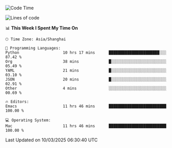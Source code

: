 <!--START_SECTION:waka-->
![Code Time](http://img.shields.io/badge/Code%20Time-2%2C568%20hrs%2031%20mins-blue)

![Lines of code](https://img.shields.io/badge/From%20Hello%20World%20I%27ve%20Written-335.3%20thousand%20lines%20of%20code-blue)

📊 **This Week I Spent My Time On** 

```text
🕑︎ Time Zone: Asia/Shanghai

💬 Programming Languages: 
Python                   10 hrs 17 mins      ██████████████████████░░░   87.42 % 
Org                      38 mins             █░░░░░░░░░░░░░░░░░░░░░░░░   05.49 % 
YAML                     21 mins             █░░░░░░░░░░░░░░░░░░░░░░░░   03.10 % 
JSON                     20 mins             █░░░░░░░░░░░░░░░░░░░░░░░░   02.91 % 
Other                    4 mins              ░░░░░░░░░░░░░░░░░░░░░░░░░   00.69 % 

🔥 Editors: 
Emacs                    11 hrs 46 mins      █████████████████████████   100.00 % 

💻 Operating System: 
Mac                      11 hrs 46 mins      █████████████████████████   100.00 % 
```


 Last Updated on 10/03/2025 06:30:40 UTC
<!--END_SECTION:waka-->
